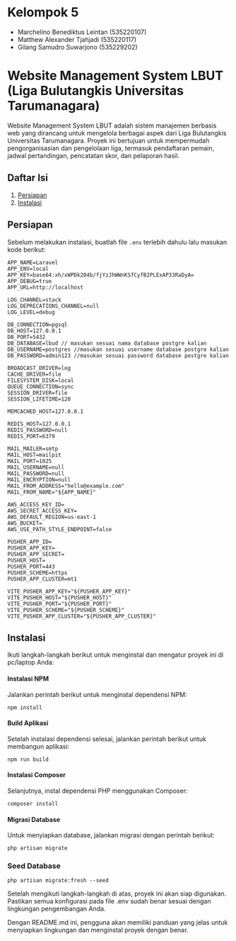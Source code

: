 # Kelompok 5
- Marchelino Benediktus Leintan (535220107)
- Matthew Alexander Tjahjadi (535220117)
- Gilang Samudro Suwarjono (535229202)

# Website Management System LBUT (Liga Bulutangkis Universitas Tarumanagara)

Website Management System LBUT adalah sistem manajemen berbasis web yang dirancang untuk mengelola berbagai aspek dari Liga Bulutangkis Universitas Tarumanagara. Proyek ini bertujuan untuk mempermudah pengorganisasian dan pengelolaan liga, termasuk pendaftaran pemain, jadwal pertandingan, pencatatan skor, dan pelaporan hasil.

## Daftar Isi
1. [Persiapan](#persiapan)
2. [Instalasi](#instalasi)

## Persiapan

Sebelum melakukan instalasi, buatlah file `.env` terlebih dahulu lalu masukan kode berikut:

```plaintext
APP_NAME=Laravel
APP_ENV=local
APP_KEY=base64:xh/xWPDk204b/fjYzJhWWnKSfCyfB2PLExAP33RaDyA=
APP_DEBUG=true
APP_URL=http://localhost

LOG_CHANNEL=stack
LOG_DEPRECATIONS_CHANNEL=null
LOG_LEVEL=debug

DB_CONNECTION=pgsql
DB_HOST=127.0.0.1
DB_PORT=5432
DB_DATABASE=lbud // masukan sesuai nama database postgre kalian
DB_USERNAME=postgres //masukan sesuai username database postgre kalian
DB_PASSWORD=admin123 //masukan sesuai password database postgre kalian

BROADCAST_DRIVER=log
CACHE_DRIVER=file
FILESYSTEM_DISK=local
QUEUE_CONNECTION=sync
SESSION_DRIVER=file
SESSION_LIFETIME=120

MEMCACHED_HOST=127.0.0.1

REDIS_HOST=127.0.0.1
REDIS_PASSWORD=null
REDIS_PORT=6379

MAIL_MAILER=smtp
MAIL_HOST=mailpit
MAIL_PORT=1025
MAIL_USERNAME=null
MAIL_PASSWORD=null
MAIL_ENCRYPTION=null
MAIL_FROM_ADDRESS="hello@example.com"
MAIL_FROM_NAME="${APP_NAME}"

AWS_ACCESS_KEY_ID=
AWS_SECRET_ACCESS_KEY=
AWS_DEFAULT_REGION=us-east-1
AWS_BUCKET=
AWS_USE_PATH_STYLE_ENDPOINT=false

PUSHER_APP_ID=
PUSHER_APP_KEY=
PUSHER_APP_SECRET=
PUSHER_HOST=
PUSHER_PORT=443
PUSHER_SCHEME=https
PUSHER_APP_CLUSTER=mt1

VITE_PUSHER_APP_KEY="${PUSHER_APP_KEY}"
VITE_PUSHER_HOST="${PUSHER_HOST}"
VITE_PUSHER_PORT="${PUSHER_PORT}"
VITE_PUSHER_SCHEME="${PUSHER_SCHEME}"
VITE_PUSHER_APP_CLUSTER="${PUSHER_APP_CLUSTER}"
```

## Instalasi

Ikuti langkah-langkah berikut untuk menginstal dan mengatur proyek ini di pc/laptop Anda:

#### Instalasi NPM

Jalankan perintah berikut untuk menginstal dependensi NPM:

```plaintext
npm install
```
#### Build Aplikasi

Setelah instalasi dependensi selesai, jalankan perintah berikut untuk membangun aplikasi:

```plaintext
npm run build
```
#### Instalasi Composer

Selanjutnya, instal dependensi PHP menggunakan Composer:

```plaintext
composer install
```
#### Migrasi Database

Untuk menyiapkan database, jalankan migrasi dengan perintah berikut:

```plaintext
php artisan migrate
```
### Seed Database

```plaintext
php artisan migrate:fresh --seed
```

Setelah mengikuti langkah-langkah di atas, proyek ini akan siap digunakan. Pastikan semua konfigurasi pada file .env sudah benar sesuai dengan lingkungan pengembangan Anda.

Dengan README.md ini, pengguna akan memiliki panduan yang jelas untuk menyiapkan lingkungan dan menginstal proyek dengan benar.
